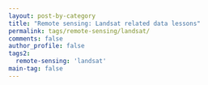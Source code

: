 ```yaml
---
layout: post-by-category
title: "Remote sensing: Landsat related data lessons"
permalink: tags/remote-sensing/landsat/
comments: false
author_profile: false
tags2:
  remote-sensing: 'landsat'
main-tag: false
---
```

